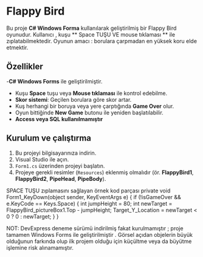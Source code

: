 # Flappy Bird 
Bu proje **C# Windows Forma** kullanılarak geliştirilmiş bir Flappy Bird oyunudur.
Kullanıcı , kuşu ** Space TUŞU VE mouse tıklaması ** ile zıplatabilmektedir. Oyunun amacı : borulara çarpmadan en yüksek koru elde etmektir.


## Özellikler
-**C# Windows Forms** ile geliştirilmiştir.  
- Kuşu **Space** tuşu veya **Mouse tıklaması** ile kontrol edebilme.  
- **Skor sistemi**: Geçilen borulara göre skor artar.  
- Kuş herhangi bir boruya veya yere çarptığında **Game Over** olur.  
- Oyun bittiğinde **New Game** butonu ile yeniden başlatılabilir.  
- **Access veya SQL kullanılmamıştır**


## Kurulum ve çalıştırma 
1. Bu projeyi bilgisayarınıza indirin.  
2. Visual Studio ile açın.  
3. `Form1.cs` üzerinden projeyi başlatın.  
4. Projeye gerekli resimler (`Resources`) eklenmiş olmalıdır (ör. **FlappyBird1**, **FlappyBird2**, **PipeHead**, **PipeBody**).

SPACE TUŞU zıplamasını sağlayan örnek kod parçası 
private void Form1_KeyDown(object sender, KeyEventArgs e)
{
    if (!isGameOver && e.KeyCode == Keys.Space)
    {
        int jumpHeight = 80;
        int newTarget = FlappyBird_pictureBox1.Top - jumpHeight;
        Target_Y_Location = newTarget < 0 ? 0 : newTarget;
    }
}

NOT: DevExpress deneme sürümü indirilmiş fakat kurulmamıştır ; proje tamamen Windows Forms ile geliştirilmiştir .
    Görsel açıdan objelerin büyük olduğunun farkında olup ilk projem olduğu için küçültme veya da büyütme işlemine risk alınamamıştır.
    

